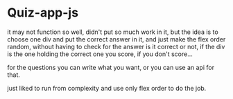 # Quiz-app-js

it may not function so well, didn't put so much work in it, but the idea is to choose one div and put the correct answer in it, and just make the flex order random, without having to check for the answer is it correct or not, if the div is the one holding the correct one you score, if you don't score...

for the questions you can write what you want, or you can use an api for that.

just liked to run from complexity and use only flex order to do the job.
